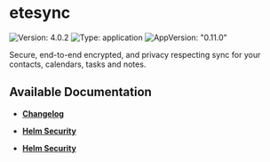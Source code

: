 # etesync

![Version: 4.0.2](https://img.shields.io/badge/Version-4.0.2-informational?style=flat-square) ![Type: application](https://img.shields.io/badge/Type-application-informational?style=flat-square) ![AppVersion: "0.11.0"](https://img.shields.io/badge/AppVersion-"0.11.0"-informational?style=flat-square)

Secure, end-to-end encrypted, and privacy respecting sync for your contacts, calendars, tasks and notes.

## Available Documentation

- [**Changelog**](CHANGELOG)

- [**Helm Security**](container-security)

- [**Helm Security**](helm-security)

